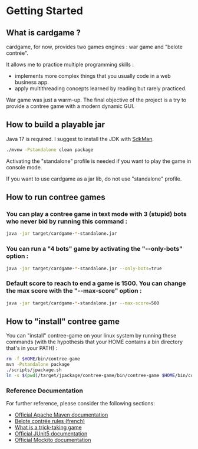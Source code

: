 # Getting Started

## What is cardgame ?

cardgame, for now, provides two games engines : war game and "belote contrée". 

It allows me to practice multiple programming skills :

* implements more complex things that you usually code in a web business app.
* apply multithreading concepts learned by reading but rarely practiced.

War game was just a warm-up. The final objective of the project is a try to provide a contree game with a modern dynamic GUI.

## How to build a playable jar

Java 17 is required. I suggest to install the JDK with [SdkMan](https://sdkman.io/).

```bash
./mvnw -Pstandalone clean package
```

Activating the "standalone" profile is needed if you want to play the game in console mode.

If you want to use cardgame as a jar lib, do not use "standalone" profile.

## How to run contree games

### You can play a contree game in text mode with 3 (stupid) bots who never bid by running this command :

```bash
java -jar target/cardgame-*-standalone.jar
```

### You can run a "4 bots" game by activating the "--only-bots" option :
```bash
java -jar target/cardgame-*-standalone.jar --only-bots=true
```

### Default score to reach to end a game is 1500. You can change the max score with the "--max-score" option : 
```bash
java -jar target/cardgame-*-standalone.jar --max-score=500
```

## How to "install" contree game

You can "install" contree-game on your linux system by running these commands (with the hypothesis that your HOME contains a
bin directory that's in your PATH) :

```bash
rm -f $HOME/bin/contree-game
mvn -Pstandalone package
./scripts/jpackage.sh
ln -s $(pwd)/target/jpackage/contree-game/bin/contree-game $HOME/bin/contree-game
```

### Reference Documentation
For further reference, please consider the following sections:

* [Official Apache Maven documentation](https://maven.apache.org/guides/index.html)
* [Belote contrée rules (french)](http://www.ffbelote.org/belote-contree/#6)
* [What is a trick-taking game](https://en.wikipedia.org/wiki/Trick-taking_game)
* [Official JUnit5 documentation](https://junit.org/junit5/docs/current/user-guide/)
* [Official Mockito documentation](https://javadoc.io/doc/org.mockito/mockito-core/latest/org/mockito/Mockito.html)
